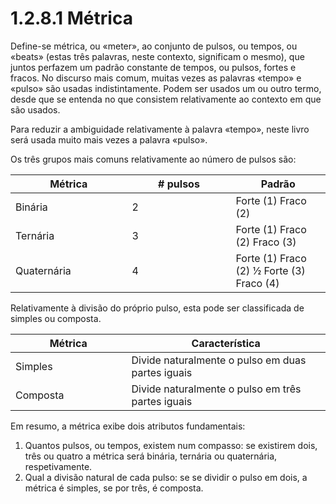 # 1.2.8.1 Métrica

Define-se métrica, ou «meter», ao conjunto de pulsos, ou tempos, ou «beats» (estas três palavras, neste contexto, significam o mesmo), que juntos perfazem um padrão constante de tempos, ou pulsos, fortes e fracos. No discurso mais comum, muitas vezes as palavras «tempo» e «pulso» são usadas indistintamente. Podem ser usados um ou outro termo, desde que se entenda no que consistem relativamente ao contexto em que são usados.

Para reduzir a ambiguidade relativamente à palavra «tempo», neste livro será usada muito mais vezes a palavra «pulso».

Os três grupos mais comuns relativamente ao número de pulsos são:

<table><thead><tr><th width="170.49993896484375">Métrica</th><th width="150"># pulsos</th><th>Padrão</th></tr></thead><tbody><tr><td>Binária</td><td>2</td><td>Forte (1) Fraco (2)</td></tr><tr><td>Ternária</td><td>3</td><td>Forte (1) Fraco (2) Fraco (3)</td></tr><tr><td>Quaternária</td><td>4</td><td>Forte (1) Fraco (2) ½ Forte (3) Fraco (4)</td></tr></tbody></table>

Relativamente à divisão do próprio pulso, esta pode ser classificada de simples ou composta.

<table><thead><tr><th width="169.5">Métrica</th><th>Característica</th></tr></thead><tbody><tr><td>Simples</td><td>Divide naturalmente o pulso em duas partes iguais</td></tr><tr><td>Composta</td><td>Divide naturalmente o pulso em três partes iguais</td></tr></tbody></table>

Em resumo, a métrica exibe dois atributos fundamentais:

1. Quantos pulsos, ou tempos, existem num compasso: se existirem dois, três ou quatro a métrica será binária, ternária ou quaternária, respetivamente.
2. Qual a divisão natural de cada pulso: se se dividir o pulso em dois, a métrica é simples, se por três, é composta.
